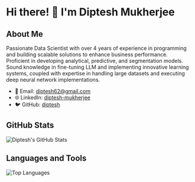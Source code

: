 # Hi there! 👋 I'm Diptesh Mukherjee

## About Me

Passionate Data Scientist with over 4 years of experience in programming and building scalable solutions to enhance business performance. Proficient in developing analytical, predictive, and segmentation models. Sound knowledge in fine-tuning LLM and implementing innovative learning systems, coupled with expertise in handling large datasets and executing deep neural network implementations.

- 📧 Email: diptesh62@gmail.com
- 🌐 LinkedIn: [diptesh-mukherjee](https://linkedin.com/in/diptesh-mukherjee-a1a75813b)
- 🐦 GitHub: [diptesh](https://github.com/dipteshmukherjee)

## GitHub Stats

![Diptesh's GitHub Stats](https://github-readme-stats.vercel.app/api?username=dipteshmukherjee&show_icons=true&count_private=true&hide=contribs,issues)

## Languages and Tools

![Top Languages](https://github-readme-stats.vercel.app/api/top-langs/?username=dipteshmukherjee&layout=compact)


